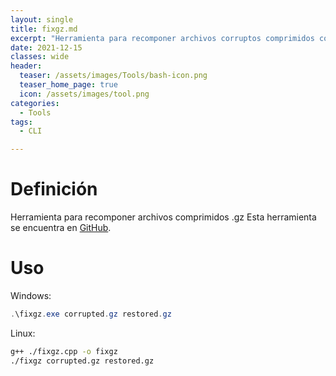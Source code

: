```yaml
---
layout: single
title: fixgz.md
excerpt: "Herramienta para recomponer archivos corruptos comprimidos con gzip."
date: 2021-12-15
classes: wide
header:
  teaser: /assets/images/Tools/bash-icon.png
  teaser_home_page: true
  icon: /assets/images/tool.png
categories:
  - Tools
tags:
  - CLI

---
```



# Definición
Herramienta para recomponer archivos comprimidos .gz
Esta herramienta se encuentra en [GitHub](https://github.com/yonjar/fixgz).

# Uso
Windows:
```powershell
.\fixgz.exe corrupted.gz restored.gz
```

Linux:
```bash
g++ ./fixgz.cpp -o fixgz
./fixgz corrupted.gz restored.gz
```
